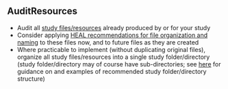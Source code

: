 ## AuditResources
* Audit all [study files/resources](../terms/index.md#study-filesresources) already produced by or for your study
* Consider applying [HEAL recommendations for file organization and naming](../file-o-and-n/index.md) to these files now, and to future files as they are created
* Where practicable to implement (without duplicating original files), organize all study files/resources into a single study folder/directory (study folder/directory may of course have sub-directories; see [here](../guidance/file-org.md) for guidance on and examples of recommended study folder/directory structure)